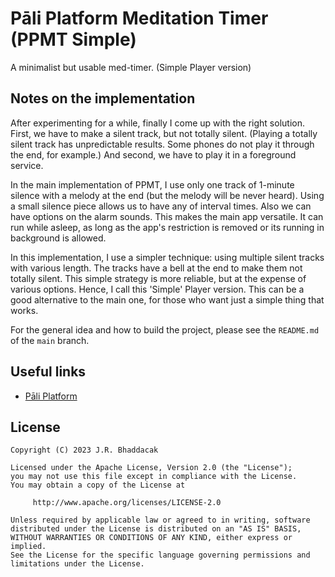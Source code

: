 # Pāli Platform Meditation Timer (PPMT Simple)
A minimalist but usable med-timer. (Simple Player version)

## Notes on the implementation
After experimenting for a while, finally I come up with the right solution. First, we have to make a silent track, but not totally silent. (Playing a totally silent track has unpredictable results. Some phones do not play it through the end, for example.) And second, we have to play it in a foreground service.

In the main implementation of PPMT, I use only one track of 1-minute silence with a melody at the end (but the melody will be never heard). Using a small silence piece allows us to have any of interval times. Also we can have options on the alarm sounds. This makes the main app versatile. It can run while asleep, as long as the app's restriction is removed or its running in background is allowed.

In this implementation, I use a simpler technique: using multiple silent tracks with various length. The tracks have a bell at the end to make them not totally silent. This simple strategy is more reliable, but at the expense of various options. Hence, I call this 'Simple' Player version. This can be a good alternative to the main one, for those who want just a simple thing that works.

For the general idea and how to build the project, please see the `README.md` of the `main` branch. 

## Useful links
* [Pāli Platform](http://paliplatform.blogspot.com)

## License
```
Copyright (C) 2023 J.R. Bhaddacak

Licensed under the Apache License, Version 2.0 (the "License");
you may not use this file except in compliance with the License.
You may obtain a copy of the License at

     http://www.apache.org/licenses/LICENSE-2.0

Unless required by applicable law or agreed to in writing, software
distributed under the License is distributed on an "AS IS" BASIS,
WITHOUT WARRANTIES OR CONDITIONS OF ANY KIND, either express or implied.
See the License for the specific language governing permissions and
limitations under the License.
```
